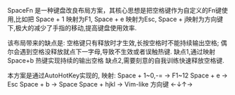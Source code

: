 SpaceFn 是一种键盘改良布局方案，其核心思想是把空格键作为自定义的Fn键使用,比如把 Space + 1 映射为F1, Space + e 映射为Esc, Space + j映射为方向键下,极大的减少了手指的移动,提高键盘使用效率.

该布局带来的缺点是: 空格键只有释放时才生效,长按空格时不能持续输出空格; 偶尔会遇到空格没释放就点下一字母,导致不生效或者误触热键.
缺点1,通过映射 Space+b 热键实现持续的输出空格
缺点2,需要刻意的自我训练快速释放空格键.

本方案是通过AutoHotKey实现的, 
映射:
Space + 1~0,-= -> F1~12
Space + e -> Esc
Space + b -> Space
Space + hjkl -> Vim-like 方向键 ←↓↑→